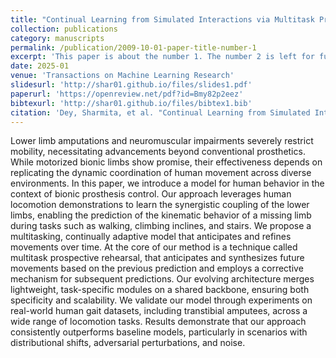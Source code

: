```yaml
---
title: "Continual Learning from Simulated Interactions via Multitask Prospective Rehearsal for Bionic Limb Behavior Modeling"
collection: publications
category: manuscripts
permalink: /publication/2009-10-01-paper-title-number-1
excerpt: 'This paper is about the number 1. The number 2 is left for future work.'
date: 2025-01
venue: 'Transactions on Machine Learning Research'
slidesurl: 'http://shar01.github.io/files/slides1.pdf'
paperurl: 'https://openreview.net/pdf?id=Bmy82p2eez'
bibtexurl: 'http://shar01.github.io/files/bibtex1.bib'
citation: 'Dey, Sharmita, et al. "Continual Learning from Simulated Interactions via Multitask Prospective Rehearsal for Bionic Limb Behavior Modeling." _arXiv preprint arXiv:2405.01114_ (2024).'
---
```

Lower limb amputations and neuromuscular impairments severely restrict mobility, necessitating advancements beyond conventional prosthetics. While motorized bionic limbs show promise, their effectiveness depends on replicating the dynamic coordination of human movement across diverse environments. In this paper, we introduce a model for human behavior in the context of bionic prosthesis control. Our approach leverages human locomotion demonstrations to learn the synergistic coupling of the lower limbs, enabling the prediction of the kinematic behavior of a missing limb during tasks such as walking, climbing inclines, and stairs. We propose a multitasking, continually adaptive model that anticipates and refines movements over time. At the core of our method is a technique called multitask prospective rehearsal, that anticipates and synthesizes future movements based on the previous prediction and employs a corrective mechanism for subsequent predictions. Our evolving architecture merges lightweight, task-specific modules on a shared backbone, ensuring both specificity and scalability. We validate our model through experiments on real-world human gait datasets, including transtibial amputees, across a wide range of locomotion tasks. Results demonstrate that our approach consistently outperforms baseline models, particularly in scenarios with distributional shifts, adversarial perturbations, and noise.
